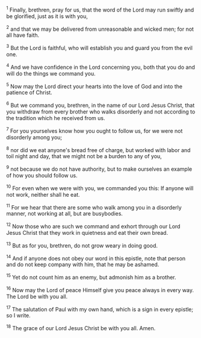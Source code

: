 <sup>1</sup> 
Finally, brethren, pray for us, that the word of the Lord may run swiftly and be glorified, just as it is with you, 

<sup>2</sup> 
and that we may be delivered from unreasonable and wicked men; for not all have faith. 

<sup>3</sup> 
But the Lord is faithful, who will establish you and guard you from the evil one. 

<sup>4</sup> 
And we have confidence in the Lord concerning you, both that you do and will do the things we command you. 

<sup>5</sup> 
Now may the Lord direct your hearts into the love of God and into the patience of Christ.

<sup>6</sup> 
But we command you, brethren, in the name of our Lord Jesus Christ, that you withdraw from every brother who walks disorderly and not according to the tradition which he received from us. 

<sup>7</sup> 
For you yourselves know how you ought to follow us, for we were not disorderly among you; 

<sup>8</sup> 
nor did we eat anyone's bread free of charge, but worked with labor and toil night and day, that we might not be a burden to any of you, 

<sup>9</sup> 
not because we do not have authority, but to make ourselves an example of how you should follow us. 

<sup>10</sup> 
For even when we were with you, we commanded you this: If anyone will not work, neither shall he eat. 

<sup>11</sup> 
For we hear that there are some who walk among you in a disorderly manner, not working at all, but are busybodies. 

<sup>12</sup> 
Now those who are such we command and exhort through our Lord Jesus Christ that they work in quietness and eat their own bread. 

<sup>13</sup> 
But as for you, brethren, do not grow weary in doing good. 

<sup>14</sup> 
And if anyone does not obey our word in this epistle, note that person and do not keep company with him, that he may be ashamed. 

<sup>15</sup> 
Yet do not count him as an enemy, but admonish him as a brother.

<sup>16</sup> 
Now may the Lord of peace Himself give you peace always in every way. The Lord be with you all. 

<sup>17</sup> 
The salutation of Paul with my own hand, which is a sign in every epistle; so I write. 

<sup>18</sup> 
The grace of our Lord Jesus Christ be with you all. Amen.